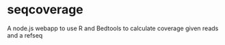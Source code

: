 seqcoverage
===========

A node.js webapp to use R and Bedtools to calculate coverage given reads and a refseq
